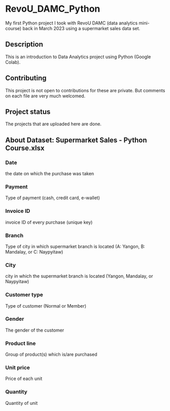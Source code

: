 # RevoU_DAMC_Python
My first Python project I took with RevoU DAMC (data analytics mini-course) back in March 2023 using a supermarket sales data set.

## Description
This is an introduction to Data Analytics project using Python (Google Colab). 

## Contributing
This project is not open to contributions for these are private. But comments on each file are very much welcomed.

## Project status
The projects that are uploaded here are done.

## About Dataset: Supermarket Sales - Python Course.xlsx
  ### Date
  the date on which the purchase was taken

  ### Payment	
  Type of payment (cash, credit card, e-wallet)
  
  ### Invoice ID	
  invoice ID of every purchase (unique key)
  
  ### Branch	
  Type of city in which supermarket branch is located (A: Yangon, B: Mandalay, or C: Naypyitaw) 
  
  ### City	
  city in which the supermarket branch is located (Yangon, Mandalay, or Naypyitaw) 
  
  ### Customer type	
  Type of customer (Normal or Member)
  
  ### Gender	
  The gender of the customer
  
  ### Product line	
  Group of product(s) which is/are purchased
  
  ### Unit price	
  Price of each unit
  
  ### Quantity
  Quantity of unit
  

